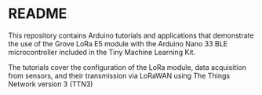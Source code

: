 # README

This repository contains Arduino tutorials and applications that demonstrate the use of the Grove LoRa E5 module with the Arduino Nano 33 BLE microcontroller included in the Tiny Machine Learning Kit.

The tutorials cover the configuration of the LoRa module, data acquisition from sensors, and their transmission via LoRaWAN using The Things Network version 3 (TTN3)